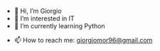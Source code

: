 - 👋 Hi, I’m Giorgio
- 👀 I’m interested in IT
- 🌱 I’m currently learning Python
<!---- 💞️ I’m looking to collaborate on ... --->
- 📫 How to reach me: giorgiomor96@gmail.com

<!---
GiorgioMor/GiorgioMor is a ✨ special ✨ repository because its `README.md` (this file) appears on your GitHub profile.
You can click the Preview link to take a look at your changes.
--->
